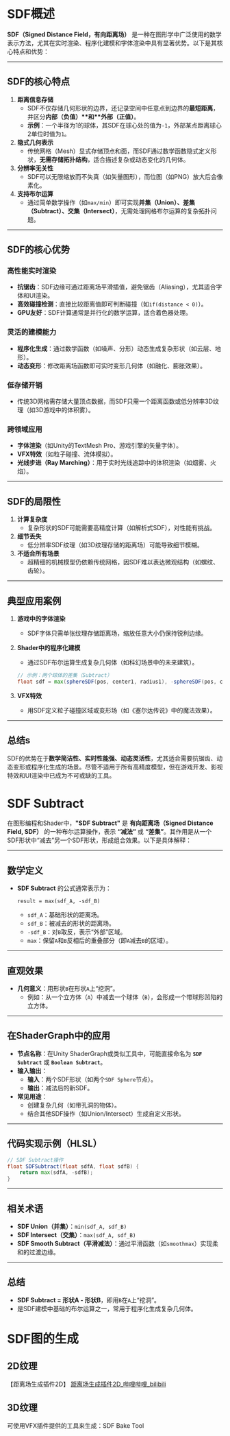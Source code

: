 # SDF概述

**SDF（Signed Distance Field，有向距离场）** 是一种在图形学中广泛使用的数学表示方法，尤其在实时渲染、程序化建模和字体渲染中具有显著优势。以下是其核心特点和优势：

------

## SDF的核心特点

1. **距离信息存储**
   - SDF不仅存储几何形状的边界，还记录空间中任意点到边界的**最短距离**，并区分**内部（负值）\**和\**外部（正值）**。
   - **示例**：一个半径为1的球体，其SDF在球心处的值为`-1`，外部某点距离球心2单位时值为`1`。
2. **隐式几何表示**
   - 传统网格（Mesh）显式存储顶点和面，而SDF通过数学函数隐式定义形状，**无需存储拓扑结构**，适合描述复杂或动态变化的几何体。
3. **分辨率无关性**
   - SDF可以无限缩放而不失真（如矢量图形），而位图（如PNG）放大后会像素化。
4. **支持布尔运算**
   - 通过简单数学操作（如`max/min`）即可实现**并集（Union）、差集（Subtract）、交集（Intersect）**，无需处理网格布尔运算的复杂拓扑问题。

------

## SDF的核心优势

### 高性能实时渲染

- **抗锯齿**：SDF边缘可通过距离场平滑插值，避免锯齿（Aliasing），尤其适合字体和UI渲染。
- **高效碰撞检测**：直接比较距离值即可判断碰撞（如`if(distance < 0)`）。
- **GPU友好**：SDF计算通常是并行化的数学运算，适合着色器处理。

### 灵活的建模能力

- **程序化生成**：通过数学函数（如噪声、分形）动态生成复杂形状（如云层、地形）。
- **动态变形**：修改距离场函数即可实时变形几何体（如融化、膨胀效果）。

### 低存储开销

- 传统3D网格需存储大量顶点数据，而SDF只需一个距离函数或低分辨率3D纹理（如3D游戏中的体积雾）。

### 跨领域应用

- **字体渲染**（如Unity的TextMesh Pro、游戏引擎的矢量字体）。
- **VFX特效**（如粒子碰撞、流体模拟）。
- **光线步进（Ray Marching）**：用于实时光线追踪中的体积渲染（如烟雾、火焰）。

------

## SDF的局限性

1. **计算复杂度**
   - 复杂形状的SDF可能需要高精度计算（如解析式SDF），对性能有挑战。
2. **细节丢失**
   - 低分辨率SDF纹理（如3D纹理存储的距离场）可能导致细节模糊。
3. **不适合所有场景**
   - 超精细的机械模型仍依赖传统网格，因SDF难以表达微观结构（如螺纹、齿轮）。

------

## 典型应用案例

1. **游戏中的字体渲染**

   - SDF字体只需单张纹理存储距离场，缩放任意大小仍保持锐利边缘。
   
2. **Shader中的程序化建模**

   - 通过SDF布尔运算生成复杂几何体（如科幻场景中的未来建筑）。

   ```glsl
   // 示例：两个球体的差集（Subtract）
   float sdf = max(sphereSDF(pos, center1, radius1), -sphereSDF(pos, center2, radius2));
   ```

3. **VFX特效**

   - 用SDF定义粒子碰撞区域或变形场（如《塞尔达传说》中的魔法效果）。

------

## 总结s

SDF的优势在于**数学简洁性、实时性能强、动态灵活性**，尤其适合需要抗锯齿、动态变形或程序化生成的场景。尽管不适用于所有高精度模型，但在游戏开发、影视特效和UI渲染中已成为不可或缺的工具。

# SDF Subtract

在图形编程和Shader中，**"SDF Subtract"** 是 **有向距离场（Signed Distance Field, SDF）** 的一种布尔运算操作，表示 **“减法”** 或 **“差集”**。其作用是从一个SDF形状中“减去”另一个SDF形状，形成组合效果。以下是具体解释：

------

## 数学定义

- **SDF Subtract** 的公式通常表示为：

  ```
  result = max(sdf_A, -sdf_B)
  ```
  
  - `sdf_A`：基础形状的距离场。
  - `sdf_B`：被减去的形状的距离场。
  - `-sdf_B`：对`B`取反，表示“外部”区域。
  - `max`：保留`A`和`B`反相后的重叠部分（即`A`减去`B`的区域）。

------

## 直观效果

- **几何意义**：用形状`B`在形状`A`上“挖洞”。
  - 例如：从一个立方体（`A`）中减去一个球体（`B`），会形成一个带球形凹陷的立方体。

------

## 在ShaderGraph中的应用

- **节点名称**：在Unity ShaderGraph或类似工具中，可能直接命名为 **`SDF Subtract`** 或 **`Boolean Subtract`**。
- **输入输出**：
  - **输入**：两个SDF形状（如两个`SDF Sphere`节点）。
  - **输出**：减法后的新SDF。
- **常见用途**：
  - 创建复杂几何（如带孔洞的物体）。
  - 结合其他SDF操作（如Union/Intersect）生成自定义形状。

------

## 代码实现示例（HLSL）

```glsl
// SDF Subtract操作
float SDFSubtract(float sdfA, float sdfB) {
    return max(sdfA, -sdfB);
}
```

------

##  相关术语

- **SDF Union（并集）**：`min(sdf_A, sdf_B)`
- **SDF Intersect（交集）**：`max(sdf_A, sdf_B)`
- **SDF Smooth Subtract（平滑减法）**：通过平滑函数（如`smoothmax`）实现柔和的过渡边缘。

------

## 总结

- **SDF Subtract = 形状A - 形状B**，即用`B`在`A`上“挖洞”。
- 是SDF建模中基础的布尔运算之一，常用于程序化生成复杂几何体。



# SDF图的生成

## 2D纹理

【距离场生成插件2D】 [距离场生成插件2D_哔哩哔哩_bilibili](https://www.bilibili.com/video/BV19L4y1j7mb)

## 3D纹理

可使用VFX插件提供的工具来生成：SDF Bake Tool

